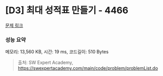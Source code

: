 # [D3] 최대 성적표 만들기 - 4466 

[문제 링크](https://swexpertacademy.com/main/code/problem/problemDetail.do?contestProbId=AWOUfCJ6qVMDFAWg) 

### 성능 요약

메모리: 13,560 KB, 시간: 19 ms, 코드길이: 510 Bytes



> 출처: SW Expert Academy, https://swexpertacademy.com/main/code/problem/problemList.do